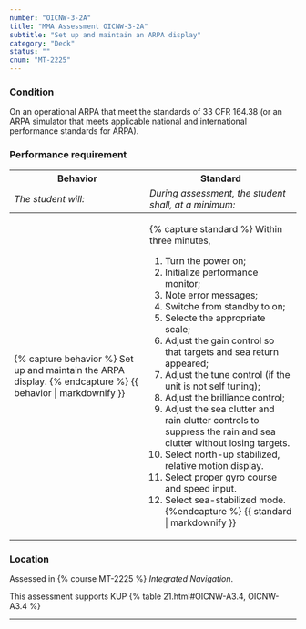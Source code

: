 ```yaml
---
number: "OICNW-3-2A"
title: "MMA Assessment OICNW-3-2A"
subtitle: "Set up and maintain an ARPA display"
category: "Deck"
status: ""
cnum: "MT-2225"
---
```

### Condition

On an operational ARPA that meet the standards of 33 CFR 164.38 (or an ARPA simulator that meets applicable national and international performance standards for ARPA).

### Performance requirement 

<table width='100%' class='Guidelines'>
 <thead>
 <tr>
     <th class='thirty'>Behavior</th>
     <th class='seventy'>Standard</th>
 </tr>
 <tr>
     <td><em>The student will:</em></td>
     <td><em>During assessment, the student shall, at a minimum:</em></td>
 </tr>
 </thead>
 <tbody>
 

<tr><td>

{% capture behavior %}
Set up and maintain the ARPA display.
{% endcapture %}
{{ behavior | markdownify }}

</td><td>

{% capture standard %}
Within three minutes,

1. Turn the power on;
2. Initialize performance monitor;
3. Note error messages;
4. Switche from standby to on;
5. Selecte the appropriate scale;
6. Adjust the gain control so that targets and sea return appeared;
7. Adjust the tune control (if the unit is not self tuning);
8. Adjust the brilliance control;
9. Adjust the sea clutter and rain clutter controls to suppress the rain and sea clutter without losing targets.
 10. Select north-up stabilized, relative motion display.
 11. Select proper gyro course and speed input.
 12. Select sea-stabilized mode.
{%endcapture %}
{{ standard | markdownify }}

</td></tr>



 </tbody>
 </table>

### Location

Assessed in  {% course  MT-2225 %}  *Integrated Navigation*.

This assessment supports KUP {% table 21.html#OICNW-A3.4, OICNW-A3.4 %}

***

